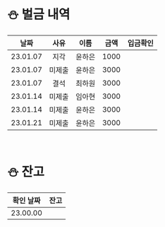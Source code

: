 # ⛄ 벌금 내역

|날짜|사유|이름|금액|입금확인|
|:---:|:---:|:---:|:---:|:---:|
|23.01.07|지각|윤하은|1000||
|23.01.07|미제출|윤하은|3000||
|23.01.07|결석|최하원|3000||
|23.01.14|미제출|임아현|3000||
|23.01.14|미제출|윤하은|3000||
|23.01.21|미제출|윤하은|3000||

<br>

# ⛄ 잔고
|확인 날짜|잔고|
|:---:|:---:|
|23.00.00||
